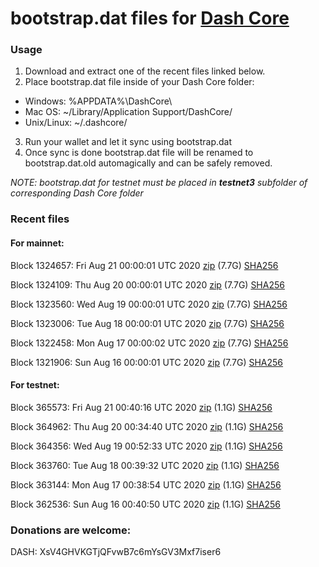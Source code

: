 # bootstrap.dat files for [Dash Core](https://github.com/dashpay/dash)

### Usage

1. Download and extract one of the recent files linked below.
2. Place bootstrap.dat file inside of your Dash Core folder:
 - Windows: %APPDATA%\DashCore\
 - Mac OS: ~/Library/Application Support/DashCore/
 - Unix/Linux: ~/.dashcore/
3. Run your wallet and let it sync using bootstrap.dat
4. Once sync is done bootstrap.dat file will be renamed to bootstrap.dat.old automagically and can be safely removed.

_NOTE: bootstrap.dat for testnet must be placed in **testnet3** subfolder of corresponding Dash Core folder_

### Recent files

#### For mainnet:

Block 1324657: Fri Aug 21 00:00:01 UTC 2020 [zip](https://dash-bootstrap.ams3.digitaloceanspaces.com/mainnet/2020-08-21/bootstrap.dat.zip) (7.7G) [SHA256](https://dash-bootstrap.ams3.digitaloceanspaces.com/mainnet/2020-08-21/sha256.txt)

Block 1324109: Thu Aug 20 00:00:01 UTC 2020 [zip](https://dash-bootstrap.ams3.digitaloceanspaces.com/mainnet/2020-08-20/bootstrap.dat.zip) (7.7G) [SHA256](https://dash-bootstrap.ams3.digitaloceanspaces.com/mainnet/2020-08-20/sha256.txt)

Block 1323560: Wed Aug 19 00:00:01 UTC 2020 [zip](https://dash-bootstrap.ams3.digitaloceanspaces.com/mainnet/2020-08-19/bootstrap.dat.zip) (7.7G) [SHA256](https://dash-bootstrap.ams3.digitaloceanspaces.com/mainnet/2020-08-19/sha256.txt)

Block 1323006: Tue Aug 18 00:00:01 UTC 2020 [zip](https://dash-bootstrap.ams3.digitaloceanspaces.com/mainnet/2020-08-18/bootstrap.dat.zip) (7.7G) [SHA256](https://dash-bootstrap.ams3.digitaloceanspaces.com/mainnet/2020-08-18/sha256.txt)

Block 1322458: Mon Aug 17 00:00:02 UTC 2020 [zip](https://dash-bootstrap.ams3.digitaloceanspaces.com/mainnet/2020-08-17/bootstrap.dat.zip) (7.7G) [SHA256](https://dash-bootstrap.ams3.digitaloceanspaces.com/mainnet/2020-08-17/sha256.txt)

Block 1321906: Sun Aug 16 00:00:01 UTC 2020 [zip](https://dash-bootstrap.ams3.digitaloceanspaces.com/mainnet/2020-08-16/bootstrap.dat.zip) (7.7G) [SHA256](https://dash-bootstrap.ams3.digitaloceanspaces.com/mainnet/2020-08-16/sha256.txt)


#### For testnet:

Block 365573: Fri Aug 21 00:40:16 UTC 2020 [zip](https://dash-bootstrap.ams3.digitaloceanspaces.com/testnet/2020-08-21/bootstrap.dat.zip) (1.1G) [SHA256](https://dash-bootstrap.ams3.digitaloceanspaces.com/testnet/2020-08-21/sha256.txt)

Block 364962: Thu Aug 20 00:34:40 UTC 2020 [zip](https://dash-bootstrap.ams3.digitaloceanspaces.com/testnet/2020-08-20/bootstrap.dat.zip) (1.1G) [SHA256](https://dash-bootstrap.ams3.digitaloceanspaces.com/testnet/2020-08-20/sha256.txt)

Block 364356: Wed Aug 19 00:52:33 UTC 2020 [zip](https://dash-bootstrap.ams3.digitaloceanspaces.com/testnet/2020-08-19/bootstrap.dat.zip) (1.1G) [SHA256](https://dash-bootstrap.ams3.digitaloceanspaces.com/testnet/2020-08-19/sha256.txt)

Block 363760: Tue Aug 18 00:39:32 UTC 2020 [zip](https://dash-bootstrap.ams3.digitaloceanspaces.com/testnet/2020-08-18/bootstrap.dat.zip) (1.1G) [SHA256](https://dash-bootstrap.ams3.digitaloceanspaces.com/testnet/2020-08-18/sha256.txt)

Block 363144: Mon Aug 17 00:38:54 UTC 2020 [zip](https://dash-bootstrap.ams3.digitaloceanspaces.com/testnet/2020-08-17/bootstrap.dat.zip) (1.1G) [SHA256](https://dash-bootstrap.ams3.digitaloceanspaces.com/testnet/2020-08-17/sha256.txt)

Block 362536: Sun Aug 16 00:40:50 UTC 2020 [zip](https://dash-bootstrap.ams3.digitaloceanspaces.com/testnet/2020-08-16/bootstrap.dat.zip) (1.1G) [SHA256](https://dash-bootstrap.ams3.digitaloceanspaces.com/testnet/2020-08-16/sha256.txt)


### Donations are welcome:

DASH: XsV4GHVKGTjQFvwB7c6mYsGV3Mxf7iser6
